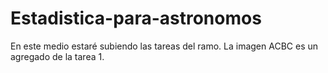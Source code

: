 # Estadistica-para-astronomos
En este medio estaré subiendo las tareas del ramo.
La imagen ACBC es un agregado de la tarea 1.
